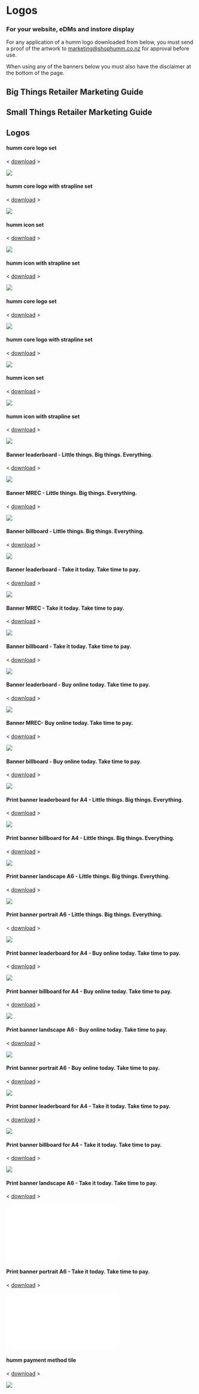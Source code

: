 # Logos

<h3>For your <b>website, eDMs</b> and <b>instore</b> display</h3>

For any application of a humm logo downloaded from below, you must send a proof of the artwork to marketing@shophumm.co.nz for approval before use.  

When using any of the banners below you must also have the disclaimer at the bottom of the page.

## Big Things Retailer Marketing Guide

## Small Things Retailer Marketing Guide

## Logos



#### humm core logo set
< [download](/downloads/nz/logos/Humm_Core_Logo_Set_11.zip) >

![](/img/logos/nz/humm_FG_icon_57mm%20x%2057mm__PDF_CMYK_Thumbnail_2.png)

#### humm core logo with strapline set
< [download](/downloads/nz/logos/Humm_Core%20_w_Strapline_Set_4.zip) >

![](/img/logos/nz/Humm_core%20logo%20w%20strapline_RGB_THUMBNAILS_2.png)

#### humm icon set
< [download](/downloads/nz/logos/Humm_Icon_Set_4.zip) >

![](/img/logos/nz/Humm_icon_RGB-01_300x300_THUMBNAIL_1.png)

#### humm icon with strapline set
< [download](/downloads/nz/logos/Humm_Icon_w_Strapline_Set_4.zip) >

![](/img/logos/nz/Humm_icon%20w%20strapline_RGB-01_THUMBNAIL_2.png)

#### humm core logo set
< [download](/downloads/nz/logos/Humm_Core_Logo_Set_9.zip) >

![](/img/logos/nz/Humm_core%20logo_CMYK-01_THUMBNAIL_2.png)

#### humm core logo with strapline set
< [download](/downloads/nz/logos/Humm_Core_Logo_w_Strapline_Set_1.zip) >

![](/img/logos/nz/)

#### humm icon set
< [download](/downloads/nz/logos/Humm_Icon_Set_5.zip) >

![](/img/logos/nz/)

#### humm icon with strapline set
< [download](/downloads/nz/logos/Humm_Icon_w_Strapline_Set_6.zip) >

![](/img/logos/nz/Humm_core%20logo%20w%20strapline_CMYK-01_THUMBNAIL_0.png)

#### Banner leaderboard - Little things. Big things. Everything.
< [download](/downloads/nz/logos/humm_generic%40970x90px_Leaderboard_2.png) >

![](/img/logos/nz/Humm_icon_CMYK-01_THUMBNAIL_0.png)

#### Banner MREC - Little things. Big things. Everything.
< [download](/downloads/nz/logos/humm_generic%40300x250px_MREC_1.png) >

![](/img/logos/nz/humm_generic%40970x90px_Leaderboard_THUMBNAIL_1.png)

#### Banner billboard - Little things. Big things. Everything.
< [download](/downloads/nz/logos/humm_generic_%40970x250px_Billboard_1.png) >

![](/img/logos/nz/humm_generic%40300x250px_MREC_THUMBNAIL_0.png)


#### Banner leaderboard - Take it today. Take time to pay.
< [download](/downloads/nz/logos/humm_instore%40970x90px_Leaderboard_0.png) >

![](/img/logos/nz/humm_generic_%40970x250px_Billboard_THUMBNAIL_0.png)

#### Banner MREC - Take it today. Take time to pay.
< [download](/downloads/nz/logos/) >

![](/img/logos/nz/humm_instore%40970x90px_Leaderboard_THUMBNAIL_0.png)

#### Banner billboard - Take it today. Take time to pay.
< [download](/downloads/nz/logos/) >

![](/img/logos/nz/humm_instore%40970x90px_Leaderboard_THUMBNAIL_0.png)

#### Banner leaderboard - Buy online today. Take time to pay.
< [download](/downloads/nz/logos/humm_instore%40970x90px_Leaderboard_0.png) >

![](/img/logos/nz/)

#### Banner MREC- Buy online today. Take time to pay.
< [download](/downloads/nz/logos/humm_instore%40300x250px_MREC.png) >

![](/img/logos/nz/humm_instore%40300x250px_MREC_THUMBNAIL_1.png)

#### Banner billboard - Buy online today. Take time to pay.
< [download](/downloads/nz/logos/humm_instore%40970x250px_Billboard_0.png) >

![](/img/logos/nz/humm_instore%40970x250px_Billboard_THUMBNAIL_0.png)

#### Print banner leaderboard for A4 - Little things. Big things. Everything.
< [download](/downloads/nz/logos/) >

![](/img/logos/nz/humm_generic_Leaderboard_A4__29.7x3.99cm_banner_Thumbnail.png)

#### Print banner billboard for A4 - Little things. Big things. Everything.
< [download](/downloads/nz/logos/humm_generic_billboard_A4_0.pdf) >

![](/img/logos/nz/humm_generic_billboard_A4_20.99x6cm_bannerThumbnail_1.png)

#### Print banner landscape A6 - Little things. Big things. Everything.
< [download](/downloads/nz/logos/humm_generic_landscape_A6_0.pdf) >

![](/img/logos/nz/humm_generic_landscape_A6_14.82x10.51cm_Thumbnail.png)

#### Print banner portrait A6 - Little things. Big things. Everything.
< [download](/downloads/nz/logos/humm_generic_portrait_A6_1.pdf) >

![](/img/logos/nz/humm_generic_portrait_A6_10.51x14.82mm_Thumbnail_0.png)

#### Print banner leaderboard for A4 - Buy online today. Take time to pay.
< [download](/downloads/nz/logos/humm_online_Leaderboard_A4_.pdf) >

![](/img/logos/nz/humm_generic_Leaderboard_A4__29.7x3.99cm_banner_Thumbnail_1.png)

#### Print banner billboard for A4 - Buy online today. Take time to pay.
< [download](/downloads/nz/logos/humm_online_billboard_A4.pdf) >

![](/img/logos/nz/humm_generic_billboard_A4_20.99x6cm_bannerThumbnail_3.png)

#### Print banner landscape A6 - Buy online today. Take time to pay.
< [download](/downloads/nz/logos/humm_online_landscape_A6.pdf) >

![](/img/logos/nz/humm_generic_landscape_A6_14.82x10.51cm_Thumbnail_1.png)

#### Print banner portrait A6 - Buy online today. Take time to pay.
< [download](/downloads/nz/logos/) >

![](/img/logos/nz/humm_generic_portrait_A6_10.51x14.82mm_Thumbnail_2.png)

#### Print banner leaderboard for A4 - Take it today. Take time to pay.
< [download](/downloads/nz/logos/humm_online_portrait_A6.pdf) >

![](/img/logos/nz/humm_generic_Leaderboard_A4__29.7x3.99cm_banner_Thumbnail_2.png)

#### Print banner billboard for A4 - Take it today. Take time to pay.
< [download](/downloads/nz/logos/humm_instore_Leaderboard_A4__0.pdf) >

![](/img/logos/nz/humm_generic_Leaderboard_A4__29.7x3.99cm_banner_Thumbnail_2.png)

#### Print banner landscape A6 - Take it today. Take time to pay.
< [download](/downloads/nz/logos/humm_instore_billboard_A4_0.pdf) >

![](/img/logos/nz/humm_instore_Leaderboard_A4__1.pdf)

#### Print banner portrait A6 - Take it today. Take time to pay.
< [download](/downloads/nz/logos/) >

![](/img/logos/nz/humm_instore_portrait_A6_0.pdf)

#### humm payment method tile
< [download](/downloads/nz/logos/humm%20payment%20tile_0.png) >

![](/img/logos/nz/humm%20payment%20tile.png)

